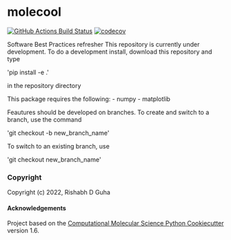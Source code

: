 molecool
==============================
[//]: # (Badges)
[![GitHub Actions Build Status](https://github.com/REPLACE_WITH_OWNER_ACCOUNT/molecool/workflows/CI/badge.svg)](https://github.com/REPLACE_WITH_OWNER_ACCOUNT/molecool/actions?query=workflow%3ACI)
[![codecov](https://codecov.io/gh/REPLACE_WITH_OWNER_ACCOUNT/molecool/branch/master/graph/badge.svg)](https://codecov.io/gh/REPLACE_WITH_OWNER_ACCOUNT/molecool/branch/master)


Software Best Practices refresher
This repository is currently under development. To do a development install, download this repository and type

'pip install -e .'

in the repository directory

This package requires the following:
	- numpy
	- matplotlib

Feautures should be developed on branches. To create and switch to a branch, use the command

'git checkout -b new_branch_name'

To switch to an existing branch, use

'git checkout new_branch_name'

### Copyright

Copyright (c) 2022, Rishabh D Guha


#### Acknowledgements
 
Project based on the 
[Computational Molecular Science Python Cookiecutter](https://github.com/molssi/cookiecutter-cms) version 1.6.

